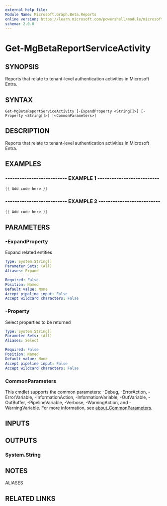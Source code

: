 ```yaml
---
external help file:
Module Name: Microsoft.Graph.Beta.Reports
online version: https://learn.microsoft.com/powershell/module/microsoft.graph.beta.reports/get-mgbetareportserviceactivity
schema: 2.0.0
---
```


# Get-MgBetaReportServiceActivity

## SYNOPSIS
Reports that relate to tenant-level authentication activities in Microsoft Entra.

## SYNTAX

```
Get-MgBetaReportServiceActivity [-ExpandProperty <String[]>] [-Property <String[]>] [<CommonParameters>]
```

## DESCRIPTION
Reports that relate to tenant-level authentication activities in Microsoft Entra.

## EXAMPLES

### -------------------------- EXAMPLE 1 --------------------------
```powershell
{{ Add code here }}
```



### -------------------------- EXAMPLE 2 --------------------------
```powershell
{{ Add code here }}
```



## PARAMETERS

### -ExpandProperty
Expand related entities

```yaml
Type: System.String[]
Parameter Sets: (All)
Aliases: Expand

Required: False
Position: Named
Default value: None
Accept pipeline input: False
Accept wildcard characters: False
```

### -Property
Select properties to be returned

```yaml
Type: System.String[]
Parameter Sets: (All)
Aliases: Select

Required: False
Position: Named
Default value: None
Accept pipeline input: False
Accept wildcard characters: False
```

### CommonParameters
This cmdlet supports the common parameters: -Debug, -ErrorAction, -ErrorVariable, -InformationAction, -InformationVariable, -OutVariable, -OutBuffer, -PipelineVariable, -Verbose, -WarningAction, and -WarningVariable. For more information, see [about_CommonParameters](http://go.microsoft.com/fwlink/?LinkID=113216).

## INPUTS

## OUTPUTS

### System.String

## NOTES

ALIASES

## RELATED LINKS

